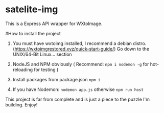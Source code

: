 # satelite-img

This is a Express API wrapper for WXtoImage. 

#How to install the project

1. You must have wxtoimg installed, I recommend a debian distro.
(https://wxtoimgrestored.xyz/quick-start-guide/) Go down to the UNIX/64-Bit Linux... section

2. NodeJS and NPM obviously ( Recommend: `npm i nodemon -g` for hot-reloading for testing )

3. Install packages from package.json `npm i`

4. If you have Nodemon: `nodemon app.js` otherwise `npm run host`

This project is far from complete and is just a piece to the puzzle I'm building. Enjoy!
